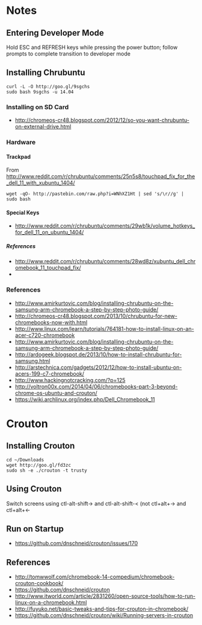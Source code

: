 # Notes

## Entering Developer Mode

Hold ESC and REFRESH keys while pressing the power button; follow prompts to complete transition to developer mode

## Installing Chrubuntu

    curl -L -O http://goo.gl/9sgchs
    sudo bash 9sgchs -u 14.04
    
### Installing on SD Card

* http://chromeos-cr48.blogspot.com/2012/12/so-you-want-chrubuntu-on-external-drive.html

### Hardware

#### Trackpad

From http://www.reddit.com/r/chrubuntu/comments/25n5s8/touchpad_fix_for_the_dell_11_with_xubuntu_1404/

    wget -qO- http://pastebin.com/raw.php?i=WNhXZ1Ht | sed 's/\r//g' | sudo bash
    
#### Special Keys

* http://www.reddit.com/r/chrubuntu/comments/29wb1k/volume_hotkeys_for_dell_11_on_ubuntu_1404/
    
##### References

* http://www.reddit.com/r/chrubuntu/comments/28wd8z/xubuntu_dell_chromebook_11_touchpad_fix/
* 

### References

* http://www.amirkurtovic.com/blog/installing-chrubuntu-on-the-samsung-arm-chromebook-a-step-by-step-photo-guide/
* http://chromeos-cr48.blogspot.com/2013/10/chrubuntu-for-new-chromebooks-now-with.html
* http://www.linux.com/learn/tutorials/764181-how-to-install-linux-on-an-acer-c720-chromebook
* http://www.amirkurtovic.com/blog/installing-chrubuntu-on-the-samsung-arm-chromebook-a-step-by-step-photo-guide/
* http://ardogeek.blogspot.de/2013/10/how-to-install-chrubuntu-for-samsung.html
* http://arstechnica.com/gadgets/2012/12/how-to-install-ubuntu-on-acers-199-c7-chromebook/
* http://www.hackingnotcracking.com/?p=125
* http://voltron00x.com/2014/04/06/chromebooks-part-3-beyond-chrome-os-ubuntu-and-crouton/
* https://wiki.archlinux.org/index.php/Dell_Chromebook_11

# Crouton

## Installing Crouton

    cd ~/Downloads
    wget http://goo.gl/fd3zc
    sudo sh -e ./crouton -t trusty
    
## Using Crouton

Switch screens using ctl-alt-shift-> and ctl-alt-shift-< (not ctl+alt+-> and ctl+alt+<-

## Run on Startup

* https://github.com/dnschneid/crouton/issues/170

## References

* http://tomwwolf.com/chromebook-14-compedium/chromebook-crouton-cookbook/
* https://github.com/dnschneid/crouton
* http://www.itworld.com/article/2831260/open-source-tools/how-to-run-linux-on-a-chromebook.html
* http://fuyuko.net/basic-tweaks-and-tips-for-crouton-in-chromebook/
* https://github.com/dnschneid/crouton/wiki/Running-servers-in-crouton



